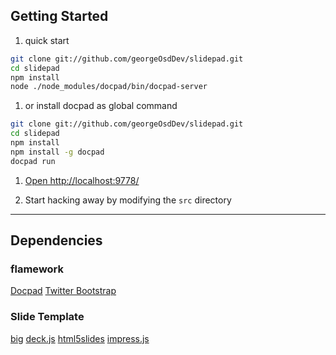 ## Getting Started
1. quick start

  ``` bash
  git clone git://github.com/georgeOsdDev/slidepad.git
  cd slidepad
  npm install
  node ./node_modules/docpad/bin/docpad-server
  ```

1. or install docpad as global command

  ``` bash
  git clone git://github.com/georgeOsdDev/slidepad.git
  cd slidepad
  npm install
  npm install -g docpad
  docpad run
  ```

1. [Open http://localhost:9778/](http://localhost:9778/)

1. Start hacking away by modifying the `src` directory

* * *

## Dependencies

### flamework
[Docpad](https://github.com/bevry/docpad)
[Twitter Bootstrap](http://twitter.github.com/bootstrap/)

### Slide Template
[big](https://github.com/tmcw/big/)
[deck.js](http://imakewebthings.com/deck.js/)
[html5slides](http://code.google.com/p/html5slides/)
[impress.js](https://github.com/bartaz/impress.js/)
